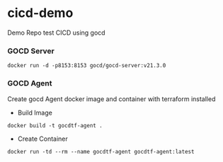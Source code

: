# cicd-demo
Demo Repo test CICD using gocd


### GOCD Server
```
docker run -d -p8153:8153 gocd/gocd-server:v21.3.0
```

### GOCD Agent 
Create gocd Agent docker image and container with terraform installed

- Build Image
```
docker build -t gocdtf-agent .
```

- Create Container
```
docker run -td --rm --name gocdtf-agent gocdtf-agent:latest
```
